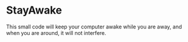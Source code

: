 # StayAwake
This small code will keep your computer awake while you are away, and when you are around, it will not interfere.
